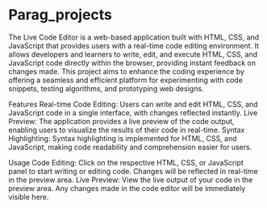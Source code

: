 # Parag_projects
The Live Code Editor is a web-based application built with HTML, CSS, and JavaScript that provides users with a real-time code editing environment. It allows developers and learners to write, edit, and execute HTML, CSS, and JavaScript code directly within the browser, providing instant feedback on changes made. This project aims to enhance the coding experience by offering a seamless and efficient platform for experimenting with code snippets, testing algorithms, and prototyping web designs.

Features
Real-time Code Editing: Users can write and edit HTML, CSS, and JavaScript code in a single interface, with changes reflected instantly.
Live Preview: The application provides a live preview of the code output, enabling users to visualize the results of their code in real-time.
Syntax Highlighting: Syntax highlighting is implemented for HTML, CSS, and JavaScript, making code readability and comprehension easier for users.

Usage
Code Editing: Click on the respective HTML, CSS, or JavaScript panel to start writing or editing code. Changes will be reflected in real-time in the preview area.
Live Preview: View the live output of your code in the preview area. Any changes made in the code editor will be immediately visible here.
